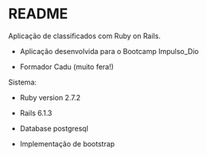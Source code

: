 # README

Aplicação de classificados com Ruby on Rails.

- Aplicação desenvolvida para o Bootcamp Impulso_Dio

- Formador Cadu (muito fera!)

Sistema:

* Ruby version 2.7.2

* Rails 6.1.3

* Database postgresql

* Implementação de bootstrap